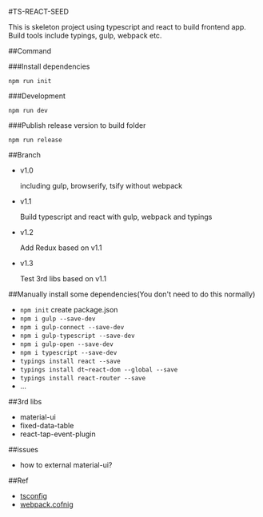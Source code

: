 #TS-REACT-SEED

This is skeleton project using typescript and react to build frontend app.
Build tools include typings, gulp, webpack etc.

##Command

###Install dependencies

`npm run init`

###Development

`npm run dev`

###Publish release version to build folder

`npm run release`

##Branch

+ v1.0  

  including gulp, browserify, tsify without webpack

+ v1.1

  Build typescript and react with gulp, webpack and typings

+ v1.2

  Add Redux based on v1.1

+ v1.3

  Test 3rd libs based on v1.1

##Manually install some dependencies(You don't need to do this normally)

+ `npm init`  create package.json
+ `npm i gulp --save-dev`
+ `npm i gulp-connect --save-dev`
+ `npm i gulp-typescript --save-dev`
+ `npm i gulp-open --save-dev`
+ `npm i typescript --save-dev`
+ `typings install react --save`
+ `typings install dt~react-dom --global --save`
+ `typings install react-router --save`
+ ...

##3rd libs

+ material-ui
+ fixed-data-table
+ react-tap-event-plugin

##issues

+ how to external material-ui?

##Ref

+ [tsconfig](https://angular.io/docs/ts/latest/guide/typescript-configuration.html)
+ [webpack.cofnig](https://github.com/webpack/docs/wiki/configuration#externals)